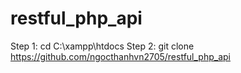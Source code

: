 # restful_php_api
Step 1: cd C:\xampp\htdocs
Step 2: git clone https://github.com/ngocthanhvn2705/restful_php_api
